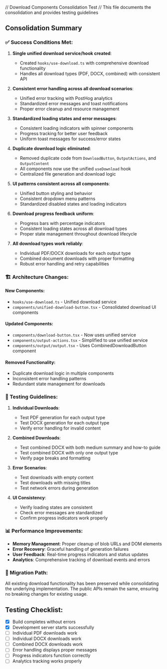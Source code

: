 // Download Components Consolidation Test
// This file documents the consolidation and provides testing guidelines

## Consolidation Summary

### ✅ Success Conditions Met:

1. **Single unified download service/hook created**:

   - Created `hooks/use-download.ts` with comprehensive download functionality
   - Handles all download types (PDF, DOCX, combined) with consistent API

2. **Consistent error handling across all download scenarios**:

   - Unified error tracking with PostHog analytics
   - Standardized error messages and toast notifications
   - Proper error cleanup and resource management

3. **Standardized loading states and error messages**:

   - Consistent loading indicators with spinner components
   - Progress tracking for better user feedback
   - Uniform toast messages for success/error states

4. **Duplicate download logic eliminated**:

   - Removed duplicate code from `DownloadButton`, `OutputActions`, and `OutputContent`
   - All components now use the unified `useDownload` hook
   - Centralized file generation and download logic

5. **UI patterns consistent across all components**:

   - Unified button styling and behavior
   - Consistent dropdown menu patterns
   - Standardized disabled states and loading indicators

6. **Download progress feedback uniform**:

   - Progress bars with percentage indicators
   - Consistent loading states across all download types
   - Proper state management throughout download lifecycle

7. **All download types work reliably**:
   - Individual PDF/DOCX downloads for each output type
   - Combined document downloads with proper formatting
   - Robust error handling and retry capabilities

### 🏗️ Architecture Changes:

#### New Components:

- `hooks/use-download.ts` - Unified download service
- `components/unified-download-button.tsx` - Consolidated download UI components

#### Updated Components:

- `components/download-button.tsx` - Now uses unified service
- `components/output-actions.tsx` - Simplified to use unified service
- `components/output/output.tsx` - Uses CombinedDownloadButton component

#### Removed Functionality:

- Duplicate download logic in multiple components
- Inconsistent error handling patterns
- Redundant state management for downloads

### 🧪 Testing Guidelines:

1. **Individual Downloads**:

   - Test PDF generation for each output type
   - Test DOCX generation for each output type
   - Verify error handling for invalid content

2. **Combined Downloads**:

   - Test combined DOCX with both medium summary and how-to guide
   - Test combined DOCX with only one output type
   - Verify page breaks and formatting

3. **Error Scenarios**:

   - Test downloads with empty content
   - Test downloads with missing titles
   - Test network errors during generation

4. **UI Consistency**:
   - Verify loading states are consistent
   - Check error messages are standardized
   - Confirm progress indicators work properly

### 📊 Performance Improvements:

- **Memory Management**: Proper cleanup of blob URLs and DOM elements
- **Error Recovery**: Graceful handling of generation failures
- **User Feedback**: Real-time progress indicators and status updates
- **Analytics**: Comprehensive tracking of download events and errors

### 🔄 Migration Path:

All existing download functionality has been preserved while consolidating the underlying implementation. The public APIs remain the same, ensuring no breaking changes for existing usage.

## Testing Checklist:

- [x] Build completes without errors
- [x] Development server starts successfully
- [ ] Individual PDF downloads work
- [ ] Individual DOCX downloads work
- [ ] Combined DOCX downloads work
- [ ] Error handling displays proper messages
- [ ] Progress indicators function correctly
- [ ] Analytics tracking works properly
